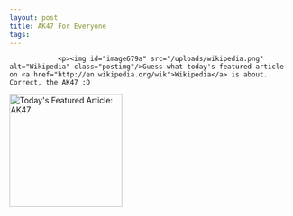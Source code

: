 ```yaml
---
layout: post
title: AK47 For Everyone
tags:
---
```



                <p><img id="image679a" src="/uploads/wikipedia.png" alt="Wikipedia" class="postimg"/>Guess what today's featured article on <a href="http://en.wikipedia.org/wik">Wikipedia</a> is about. Correct, the AK47 :D
<a class="imagelink" href="/uploads/featured.png" title="Today's Featured Article: AK47"><img id="image734" src="/uploads/featured.thumbnail.png" width="200" alt="Today's Featured Article: AK47" /></a></p>
